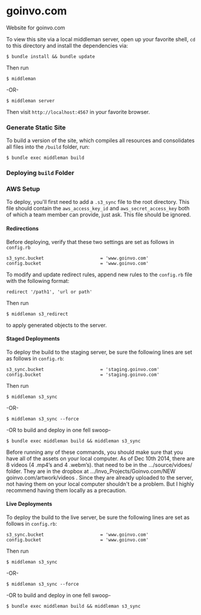 goinvo.com
==========

Website for goinvo.com

To view this site via a local middleman server, open up your favorite shell, `cd` to this directory and install the dependencies via:

	$ bundle install && bundle update

Then run

	$ middleman
	
-OR-

	$ middleman server
  
Then visit `http://localhost:4567` in your favorite browser.


### Generate Static Site

To build a version of the site, which compiles all resources and consolidates all files into the `/build` folder, run:

	$ bundle exec middleman build


### Deploying `build` Folder

### AWS Setup

To deploy, you'll first need to add a `.s3_sync` file to the root directory. This file should contain the `aws_access_key_id` and `aws_secret_access_key` both of which a team member can provide, just ask. This file should be ignored. 


#### Redirections

Before deploying, verify that these two settings are set as follows in `config.rb`

	s3_sync.bucket                     = 'www.goinvo.com'
	config.bucket                      = 'www.goinvo.com'

To modify and update redirect rules, append new rules to the `config.rb` file with the following format:

	redirect '/path1', 'url or path'
  
Then run

	$ middleman s3_redirect

to apply generated objects to the server.


#### Staged Deployments

To deploy the build to the staging server, be sure the following lines are set as follows in `config.rb`:

	s3_sync.bucket                     = 'staging.goinvo.com'
	config.bucket                      = 'staging.goinvo.com'

Then run

	$ middleman s3_sync
-OR-

	$ middleman s3_sync --force
	
-OR to build and deploy in one fell swoop-

	$ bundle exec middleman build && middleman s3_sync
	

Before running any of these commands, you should make sure that you have all of the assets on your local computer. As of Dec 10th 2014, there are 8 videos (4 .mp4’s and 4 .webm’s).  that need to be in the .../source/vidoes/ folder. They are in the dropbox at .../Invo_Projects/Goinvo.com/NEW goinvo.com/artwork/videos . Since they are already uploaded to the server, not having them on your local computer shouldn't be a problem. But I highly recommend having them locally as a precaution.



#### Live Deployments

To deploy the build to the live server, be sure the following lines are set as follows in `config.rb`:

	s3_sync.bucket                     = 'www.goinvo.com'
	config.bucket                      = 'www.goinvo.com'

Then run

	$ middleman s3_sync
-OR-

	$ middleman s3_sync --force

-OR to build and deploy in one fell swoop-

	$ bundle exec middleman build && middleman s3_sync
